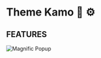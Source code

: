 # Theme Kamo :art: :gear:

## FEATURES

![Magnific Popup](https://img.shields.io/badge/Magnific-Popup-green)
